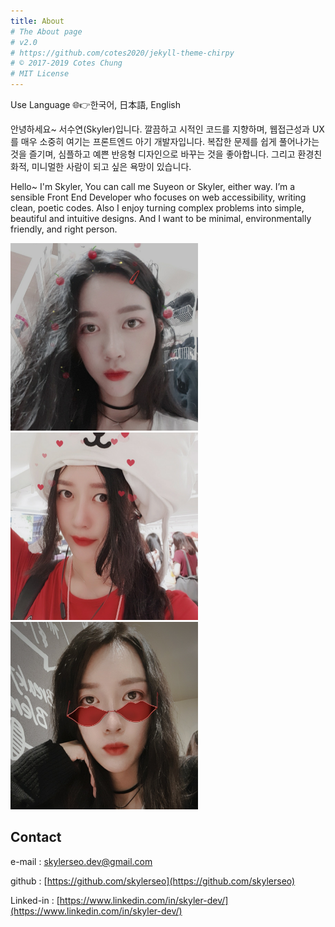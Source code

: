 ```yaml
---
title: About
# The About page
# v2.0
# https://github.com/cotes2020/jekyll-theme-chirpy
# © 2017-2019 Cotes Chung
# MIT License
---
```


Use Language 🌐👉한국어, 日本語, English

안녕하세요~ 서수연(Skyler)입니다. 깔끔하고 시적인 코드를 지향하며, 웹접근성과 UX를 매우 소중히 여기는 프론트엔드 아기 개발자입니다. 복잡한 문제를 쉽게 풀어나가는 것을 즐기며, 심플하고 예쁜 반응형 디자인으로 바꾸는 것을 좋아합니다. 그리고 환경친화적, 미니멀한 사람이 되고 싶은 욕망이 있습니다.

Hello~ I'm Skyler, You can call me Suyeon or Skyler, either way. I’m a sensible Front End Developer who focuses on web accessibility, writing clean, poetic codes. Also I enjoy turning complex problems into simple, beautiful and intuitive designs. And I want to be minimal, environmentally friendly, and right person.

<img src="/assets/img/skyler-pic5.jpeg" width="300px" height="300px" title="skyler's picture 1" alt="skyler's picture 1"/>
<img src="/assets/img/skyler-pic2.jpeg" width="300px" height="300px" title="skyler's picture 2" alt="skyler's picture 2"/>
<img src="/assets/img/skyler-pic4.jpeg" width="300px" height="300px" title="skyler's picture 3" alt="skyler's picture 3"/>

## Contact

e-mail : skylerseo.dev@gmail.com

github : [https://github.com/skylerseo](https://github.com/skylerseo)

Linked-in : [https://www.linkedin.com/in/skyler-dev/](https://www.linkedin.com/in/skyler-dev/)
